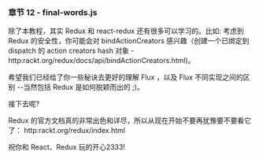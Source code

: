 ### 章节 12 - final-words.js

 除了本教程，其实 Redux 和 react-redux 还有很多可以学习的。比如:
 考虑到 Redux 的安全性，你可能会对 bindActionCreators 感兴趣（创建一个已绑定到 dispatch 的 action creators
 hash 对象 -http:rackt.org/redux/docs/api/bindActionCreators.html)。

 希望我们已经给了你一些秘诀去更好的理解 Flux ，以及 Flux 不同实现之间的区别
 --当然包括 Redux 是如何脱颖而出的 ;)。

 接下去呢?

 Redux 的官方文档真的非常出色和详尽，所以从现在开始不要再犹豫要不要看它了：
 http:rackt.org/redux/index.html

 祝你和 React、Redux 玩的开心2333!
